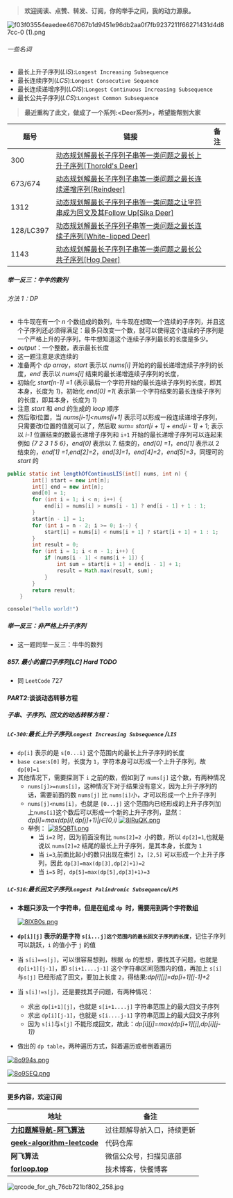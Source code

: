 
> **欢迎阅读、点赞、转发、订阅，你的举手之间，我的动力源泉。**

![f03f03554eaedee467067b1d9451e96db2aa0f7fb9237211f66271431d4d87cc-0 (1).png](https://pic.leetcode-cn.com/b0c0b8f7982f38c5d19ae4f3d380293aff4c0a024df116166d27614c91e42d03-f03f03554eaedee467067b1d9451e96db2aa0f7fb9237211f66271431d4d87cc-0%20\(1\).png)




###### 一些名词

- 最长上升子序列(*LIS*):`Longest Increasing Subsequence `
- 最长连续序列(*LCS*):`Longest Consecutive Sequence `
- 最长连续递增序列(*LCIS*):`Longest Continuous Increasing Subsequence`
- 最长公共子序列(*LCS*):`Longest Common Subsequence`


> **最近重构了此文，做成了一个系列:<Deer系列>，希望能帮到大家**



| 题号      | 链接                                                         | 备注 |
| --------- | ------------------------------------------------------------ | ---- |
| 300       | [动态规划解最长子序列子串等一类问题之最长上升子序列[Thorold's Deer]](https://leetcode-cn.com/problems/longest-increasing-subsequence/solution/dong-tai-gui-hua-jie-zui-chang-zi-xu-lie-zi-chua-3/) |      |
| 673/674   | [动态规划解最长子序列子串等一类问题之最长连续递增序列[Reindeer]](https://leetcode-cn.com/problems/number-of-longest-increasing-subsequence/solution/dong-tai-gui-hua-jie-zui-chang-zi-xu-lie-zi-chua-4/) |      |
| 1312      | [动态规划解最长子序列子串等一类问题之让字符串成为回文及其Follow Up[Sika Deer]](https://leetcode-cn.com/problems/minimum-insertion-steps-to-make-a-string-palindrome/solution/dong-tai-gui-hua-jie-zui-chang-zi-xu-lie-zi-chuan-/) |      |
| 128/LC397 | [动态规划解最长子序列子串等一类问题之最长连续子序列[White-lipped Deer]](https://leetcode-cn.com/problems/longest-consecutive-sequence/solution/dong-tai-gui-hua-jie-zui-chang-zi-xu-lie-zi-chua-5/) |      |
| 1143      | [动态规划解最长子序列子串等一类问题之最长公共子序列[Hog Deer]](https://leetcode-cn.com/problems/longest-common-subsequence/solution/a-fei-xue-suan-fa-zhi-by-a-fei-8/) |      |

##### 举一反三：牛牛的数列

###### 方法 1：DP
- 牛牛现在有一个 *n* 个数组成的数列，牛牛现在想取一个连续的子序列，并且这个子序列还必须得满足：最多只改变一个数，就可以使得这个连续的子序列是一个严格上升的子序列，牛牛想知道这个连续子序列最长的长度是多少。
- *output*：一个整数，表示最长长度
- 这一题注意是求连续的
- 准备两个 *dp array*，*start* 表示以 *nums[i]* 开始的的最长递增连续子序列的长度，*end*  表示以 *nums[i]*  结束的最长递增连续子序列的长度，
- 初始化 *start[n-1] =1* (表示最后一个字符开始的最长连续子序列的长度，即其本身，长度为  *1*)，初始化  *end[0] =1*(  表示第一个字符结束的最长连续子序列的长度，即其本身，长度为  *1*)
- 注意  *start*  和 *end*  的生成的  *loop*  顺序
- 然后取i位置，当 *nums[i-1]<nums[i+1]* 表示可以形成一段连续递增子序列，只需要改i位置的值就可以了，然后取 *sum= start[i + 1] + end[i - 1] + 1*; 表示以  *i-1*  位置结束的数最长递增子序列和  `i+1` 开始的最长递增子序列可以连起来
例如 *{7 2 3 1 5 6}*，*end[0]* 表示以 7. 结束的，*end[0] =1*，*end[1]* 表示以 2 结束的，*end[1] =1*,*end[2]=2*，*end[3]=1*，*end[4]=2*，*end[5]=3*，同理可的 *start* 的

```java []
public static int lengthOfContinusLIS(int[] nums, int n) {
        int[] start = new int[n];
        int[] end = new int[n];
        end[0] = 1;
        for (int i = 1; i < n; i++) {
            end[i] = nums[i] > nums[i - 1] ? end[i - 1] + 1 : 1;
        }
        start[n - 1] = 1;
        for (int i = n - 2; i >= 0; i--) {
            start[i] = nums[i] < nums[i + 1] ? start[i + 1] + 1 : 1;
        }
        int result = 0;
        for (int i = 1; i < n - 1; i++) {
            if (nums[i - 1] < nums[i + 1]) {
                int sum = start[i + 1] + end[i - 1] + 1;
                result = Math.max(result, sum);
            }
        }
        return result;
    }
```
```python []
console("hello world!")
```

##### 举一反三：非严格上升子序列

- 这一题同举一反三：牛牛的数列

##### 857. 最小的窗口子序列[LC] Hard TODO
- 同 `LeetCode` 727

#### *PART2*:谈谈动态转移方程 
##### 子串、子序列、回文的动态转移方程：

##### `LC-300`:最长上升子序列`Longest Increasing Subsequence` /`LIS`
  - `dp[i]` 表示的是 `s[0...i]` 这个范围内的最长上升子序列的长度
  - `base case`:`s[0]` 时，长度为 `1`，字符本身可以形成一个上升子序列，故 `dp[0]=1`
  - 其他情况下，需要探测下 `i`  之前的数，假如到了 `nums[j]` 这个数，有两种情况
    - `nums[j]>=nums[i]`，这种情况下对于结果没有意义，因为上升子序列的话，需要前面的数 `nums[j]` 比 `nums[i]`小，才可以形成一个上升子序列
    - `nums[j]<nums[i]`，也就是 `[0...j]`  这个范围内已经形成的上升子序列加上`nums[i]`这个数后可以形成一个新的上升子序列，显然：*dp[i]=max(dp[i],dp[j]+1)|j∈[0,i)*
[![8IRuQK.png](https://pic.leetcode-cn.com/1ba8f955bbbd9646e47b5f4d88c4ba5e1d702e6816415b23d22e726927288bbc.png)](https://imgchr.com/i/8IRuQK)
    - 举例：
	    [![85QBTI.png](https://pic.leetcode-cn.com/f82b87253152ca147663703d4ccbf4fdef13a8d34e9ec03c8e9f6ed29a9aff5b.png)](https://imgchr.com/i/85QBTI)
        - 当  `i=2` 时，因为前面没有比  `nums[2]=2 `小的数，所以 `dp[2]=1`,也就是说以 `nums[2]=2`  结尾的最长上升子序列，是其本身，长度为 `1`
        - 当  `i=3`,前面比起小的数只出现在索引  `2`，`[2,5]` 可以形成一个上升子序列，因此 `dp[3]=max(dp[3],dp[2]+1)=2`
        - 当  `i=5` 时，`dp[5]=max(dp[5],dp[3]+1)=3`


##### `LC-516`:最长回文子序列`Longest Palindromic Subsequence`/`LPS`

- **本题只涉及一个字符串，但是在组成 `dp `时，需要用到两个字符数组**

  [![8IXB0s.png](https://pic.leetcode-cn.com/ca068b56174ba01b926af096db7375465824bdd3cfc95bb1f327f92482458566.png)](https://imgchr.com/i/8IXB0s)


- **`dp[i][j]` 表示的是字符 `s[i...j]这个范围内的最长回文子序列的长度`**，记住子序列可以跳跃，`i` 的值小于 `j` 的值
- 当 `s[i]==s[j]`，可以很容易想到，根据 `dp` 的思想，要找其子问题，也就是 `dp[i+1][j-1]`，即 `s[i+1....j-1]`  这个字符串区间范围内的值，再加上 `s[i]`与`s[j]`  已经形成了回文，要加上长度 `2`，得结果:*dp[i][j]=dp[i+1][j-1]+2*

- 当 `s[i]!=s[j]`，还是要找其子问题，有两种情况：
  - 求出 `dp[i+1][j]`，也就是 `s[i+1....j]` 字符串范围上的最大回文子序列
  - 求出 `dp[i][j-1]`，也就是 `s[i....j-1]` 字符串范围上的最大回文子序列
  - 因为 `s[i]`与`s[j]`  不能形成回文，故此：*dp[i][j]=max(dp[i+1][j],dp[i][j-1])*

- 做出的  `dp table`，两种遍历方式，斜着遍历或者倒着遍历

[![8o994s.png](https://pic.leetcode-cn.com/4922e6e851d2ec7055e4d076d71c74b7e55fd1fd1143cb7178419e87cffc0a55.png)](https://imgchr.com/i/8o994s)


[![8o9SEQ.png](https://pic.leetcode-cn.com/1af79780bdd1077898c5ade4a4aed37ac9c40bcabca1632c386da76f3dd7c9dc.png)](https://imgchr.com/i/8o9SEQ)




---




#### **更多内容，欢迎订阅**

| 地址                                                      | 备注                       |
| ------------------------------------------------------------ | -------------------------- |
| [**力扣题解导航-阿飞算法**](https://wat1r.github.io/2020/09/03/leetcode-manualscripts-navigator/) | 过往题解导航入口，持续更新 |
| [**geek-algorithm-leetcode**](https://github.com/wat1r/geek-algorithm-leetcode) | 代码仓库                   |
| **阿飞算法**                                                    | 微信公众号，扫描见底部     |
| [**forloop.top**](http://forloop.top)                            | 技术博客，快餐博客         |

![qrcode_for_gh_76cb721bf802_258.jpg](https://pic.leetcode-cn.com/1efb09949e376b9cd1662efee85650d04c96dbf7a24985ce7d5cd75b5c3e3c7f-qrcode_for_gh_76cb721bf802_258.jpg)




